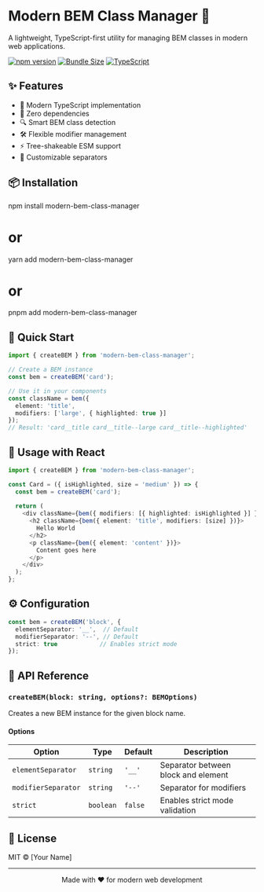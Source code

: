 # Modern BEM Class Manager 🎨

A lightweight, TypeScript-first utility for managing BEM classes in modern web applications.

[![npm version](https://img.shields.io/npm/v/modern-bem-class-manager.svg)](https://www.npmjs.com/package/modern-bem-class-manager)
[![Bundle Size](https://img.shields.io/bundlephobia/minzip/modern-bem-class-manager)](https://bundlephobia.com/package/modern-bem-class-manager)
[![TypeScript](https://img.shields.io/badge/TypeScript-Ready-blue.svg)](https://www.typescriptlang.org/)

## ✨ Features

- 🚀 Modern TypeScript implementation
- 🎯 Zero dependencies
- 🔍 Smart BEM class detection
- 🛠️ Flexible modifier management
- ⚡ Tree-shakeable ESM support
- 🎨 Customizable separators

## 📦 Installation

npm install modern-bem-class-manager
# or
yarn add modern-bem-class-manager
# or
pnpm add modern-bem-class-manager

## 🚀 Quick Start

```typescript
import { createBEM } from 'modern-bem-class-manager';

// Create a BEM instance
const bem = createBEM('card');

// Use it in your components
const className = bem({
  element: 'title',
  modifiers: ['large', { highlighted: true }]
});
// Result: 'card__title card__title--large card__title--highlighted'
```

## 🎯 Usage with React

```typescript
import { createBEM } from 'modern-bem-class-manager';

const Card = ({ isHighlighted, size = 'medium' }) => {
  const bem = createBEM('card');
  
  return (
    <div className={bem({ modifiers: [{ highlighted: isHighlighted }] })}>
      <h2 className={bem({ element: 'title', modifiers: [size] })}>
        Hello World
      </h2>
      <p className={bem({ element: 'content' })}>
        Content goes here
      </p>
    </div>
  );
};
```

## ⚙️ Configuration

```typescript
const bem = createBEM('block', {
  elementSeparator: '__',  // Default
  modifierSeparator: '--', // Default
  strict: true            // Enables strict mode
});
```

## 🔧 API Reference

### `createBEM(block: string, options?: BEMOptions)`

Creates a new BEM instance for the given block name.

#### Options

| Option | Type | Default | Description |
|--------|------|---------|-------------|
| `elementSeparator` | `string` | `'__'` | Separator between block and element |
| `modifierSeparator` | `string` | `'--'` | Separator for modifiers |
| `strict` | `boolean` | `false` | Enables strict mode validation |

## 📝 License

MIT © [Your Name]

---

<p align="center">Made with ❤️ for modern web development</p>
